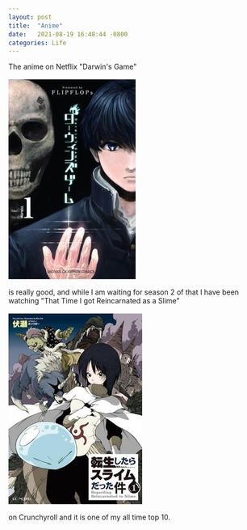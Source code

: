 ```yaml
---
layout: post
title:  "Anime"
date:   2021-08-19 16:48:44 -0800
categories: Life
---
```


The anime on Netflix "Darwin's Game"<br clear="all"><br clear="all"><img align="center" src="/images/Darwin's_Game,_volume_1.jpg" alt=""><br clear="all"><br clear="all"> is really good, and while I am waiting for season 2 of that I have been watching "That Time I got Reincarnated as a Slime"<br clear="all"><br clear="all"><img align="center" src="/images/That_Time_I_Got_Reincarnated_as_a_Slime_light_novel_volume_1_cover.jpg" alt=""><br clear="all"><br clear="all"> on Crunchyroll and it is one of my all time top 10. 
 

